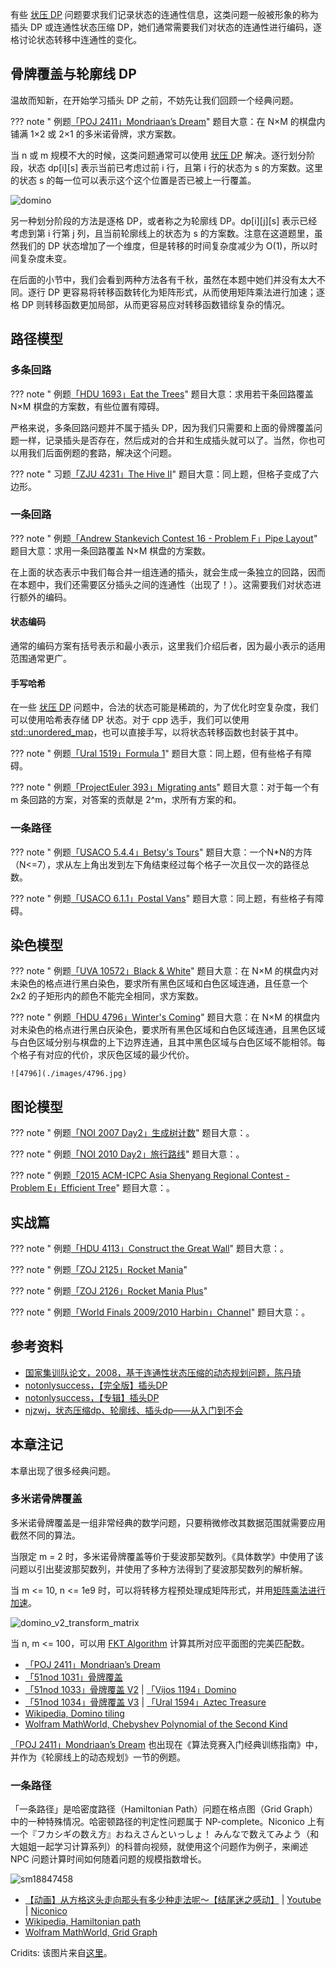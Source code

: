 有些 [状压 DP](./state.md) 问题要求我们记录状态的连通性信息，这类问题一般被形象的称为插头 DP 或连通性状态压缩 DP，她们通常需要我们对状态的连通性进行编码，逐格讨论状态转移中连通性的变化。

## 骨牌覆盖与轮廓线 DP

温故而知新，在开始学习插头 DP 之前，不妨先让我们回顾一个经典问题。

??? note " 例题[「POJ 2411」Mondriaan’s Dream](https://vjudge.net/problem/POJ-2411)"
    题目大意：在  N×M 的棋盘内铺满 1×2 或 2×1 的多米诺骨牌，求方案数。

当 n 或 m 规模不大的时候，这类问题通常可以使用 [状压 DP](./state.md) 解决。逐行划分阶段，状态 dp[i][s] 表示当前已考虑过前 i 行，且第 i 行的状态为 s 的方案数。这里的状态 s 的每一位可以表示这个这个位置是否已被上一行覆盖。

![domino](./images/domino.png)

另一种划分阶段的方法是逐格 DP，或者称之为轮廓线 DP。dp[i][j][s] 表示已经考虑到第 i 行第 j 列，且当前轮廓线上的状态为 s 的方案数。注意在这道题里，虽然我们的 DP 状态增加了一个维度，但是转移的时间复杂度减少为 O(1)，所以时间复杂度未变。

在后面的小节中，我们会看到两种方法各有千秋，虽然在本题中她们并没有太大不同。逐行 DP 更容易将转移函数转化为矩阵形式，从而使用矩阵乘法进行加速；逐格 DP 则转移函数更加局部，从而更容易应对转移函数错综复杂的情况。

## 路径模型

### 多条回路

??? note " 例题[「HDU 1693」Eat the Trees](https://vjudge.net/problem/HDU-1693)"
    题目大意：求用若干条回路覆盖 N×M 棋盘的方案数，有些位置有障碍。

严格来说，多条回路问题并不属于插头 DP，因为我们只需要和上面的骨牌覆盖问题一样，记录插头是否存在，然后成对的合并和生成插头就可以了。当然，你也可以用我们后面例题的套路，解决这个问题。

??? note " 习题[「ZJU 4231」The Hive II](https://vjudge.net/problem/ZOJ-3466)"
    题目大意：同上题，但格子变成了六边形。

### 一条回路

??? note " 例题[「Andrew Stankevich Contest 16 - Problem F」Pipe Layout](https://codeforces.com/gym/100220)"
    题目大意：求用一条回路覆盖 N×M 棋盘的方案数。

在上面的状态表示中我们每合并一组连通的插头，就会生成一条独立的回路，因而在本题中，我们还需要区分插头之间的连通性（出现了！）。这需要我们对状态进行额外的编码。

#### 状态编码
通常的编码方案有括号表示和最小表示，这里我们介绍后者，因为最小表示的适用范围通常更广。

#### 手写哈希
在一些 [状压 DP](./state.md) 问题中，合法的状态可能是稀疏的，为了优化时空复杂度，我们可以使用哈希表存储 DP 状态。对于 cpp 选手，我们可以使用 [std::unordered_map](http://www.cplusplus.com/reference/unordered_map/unordered_map/)，也可以直接手写，以将状态转移函数也封装于其中。

??? note " 例题[「Ural 1519」Formula 1](https://acm.timus.ru/problem.aspx?space=1&num=1519)"
    题目大意：同上题，但有些格子有障碍。

??? note " 例题[「ProjectEuler 393」Migrating ants](https://projecteuler.net/problem=393)"
    题目大意：对于每一个有 m 条回路的方案，对答案的贡献是 2^m，求所有方案的和。

### 一条路径

??? note " 例题[「USACO 5.4.4」Betsy's Tours](http://oj.jzxx.net/problem.php?id=1695)"
    题目大意：一个N*N的方阵（N<=7），求从左上角出发到左下角结束经过每个格子一次且仅一次的路径总数。

??? note " 例题[「USACO 6.1.1」Postal Vans](https://vjudge.net/problem/UVALive-2738)"
    题目大意：同上题，有些格子有障碍。


## 染色模型

??? note " 例题[「UVA 10572」Black & White](https://vjudge.net/problem/POJ-2411)"
    题目大意：在 N×M 的棋盘内对未染色的格点进行黑白染色，要求所有黑色区域和白色区域连通，且任意一个 2x2 的子矩形内的颜色不能完全相同，求方案数。

??? note " 例题[「HDU 4796」Winter's Coming](https://vjudge.net/problem/HDU-4796)"
    题目大意：在 N×M 的棋盘内对未染色的格点进行黑白灰染色，要求所有黑色区域和白色区域连通，且黑色区域与白色区域分别与棋盘的上下边界连通，且其中黑色区域与白色区域不能相邻。每个格子有对应的代价，求灰色区域的最少代价。

    ![4796](./images/4796.jpg)

## 图论模型

??? note " 例题[「NOI 2007 Day2」生成树计数](https://www.luogu.com.cn/problem/P2109)"
    题目大意：。

??? note " 例题[「NOI 2010 Day2」旅行路线](https://www.luogu.com.cn/problem/P1933)"
    题目大意：。

??? note " 例题[「2015 ACM-ICPC Asia Shenyang Regional Contest - Problem E」Efficient Tree](https://vjudge.net/problem/HDU-5513)"
    题目大意：。


## 实战篇

??? note " 例题[「HDU 4113」Construct the Great Wall](https://vjudge.net/problem/HDU-4113)"
    题目大意：。

??? note " 例题[「ZOJ 2125」Rocket Mania](https://vjudge.net/problem/ZOJ-2125)"

??? note " 例题[「ZOJ 2126」Rocket Mania Plus](https://vjudge.net/problem/ZOJ-2126)"

??? note " 例题[「World Finals 2009/2010 Harbin」Channel](https://vjudge.net/problem/UVALive-4789)"
    题目大意：。

## 参考资料
- [国家集训队论文，2008，基于连通性状态压缩的动态规划问题，陈丹琦](https://github.com/AngelKitty/review_the_national_post-graduate_entrance_examination/tree/master/books_and_notes/professional_courses/data_structures_and_algorithms/sources/%E5%9B%BD%E5%AE%B6%E9%9B%86%E8%AE%AD%E9%98%9F%E8%AE%BA%E6%96%87/%E5%9B%BD%E5%AE%B6%E9%9B%86%E8%AE%AD%E9%98%9F2008%E8%AE%BA%E6%96%87%E9%9B%86/%E9%99%88%E4%B8%B9%E7%90%A6%E3%80%8A%E5%9F%BA%E4%BA%8E%E8%BF%9E%E9%80%9A%E6%80%A7%E7%8A%B6%E6%80%81%E5%8E%8B%E7%BC%A9%E7%9A%84%E5%8A%A8%E6%80%81%E8%A7%84%E5%88%92%E9%97%AE%E9%A2%98%E3%80%8B)
- [notonlysuccess，【完全版】插头DP](https://web.archive.org/web/20111007185146/http://www.notonlysuccess.com/?p=931)
- [notonlysuccess，【专辑】插头DP](https://web.archive.org/web/20110815044829/http://www.notonlysuccess.com/?p=625)
- [njzwj，状态压缩dp、轮廓线、插头dp——从入门到不会](https://www.jianshu.com/p/b4fe8865d095)


## 本章注记

本章出现了很多经典问题。

### 多米诺骨牌覆盖

多米诺骨牌覆盖是一组非常经典的数学问题，只要稍微修改其数据范围就需要应用截然不同的算法。

当限定 m = 2 时，多米诺骨牌覆盖等价于斐波那契数列。《具体数学》中使用了该问题以引出斐波那契数列，并使用了多种方法得到了斐波那契数列的解析解。

当 m <= 10, n <= 1e9 时，可以将转移方程预处理成矩阵形式，并用[矩阵乘法进行加速](http://www.matrix67.com/blog/archives/276)。

![domino_v2_transform_matrix](./images/domino_v2_transform_matrix.gif)

当 n, m <= 100，可以用 [FKT Algorithm](https://en.wikipedia.org/wiki/FKT_algorithm) 计算其所对应平面图的完美匹配数。

- [「POJ 2411」Mondriaan’s Dream](https://vjudge.net/problem/POJ-2411)
- [「51nod 1031」骨牌覆盖](http://www.51nod.com/Challenge/Problem.html#problemId=1031)
- [「51nod 1033」骨牌覆盖 V2](http://www.51nod.com/Challenge/Problem.html#problemId=1033) | [「Vijos 1194」Domino](https://vijos.org/p/1194)
- [「51nod 1034」骨牌覆盖 V3](http://www.51nod.com/Challenge/Problem.html#problemId=1034) | [「Ural 1594」Aztec Treasure](https://acm.timus.ru/problem.aspx?space=1&num=1594)
- [Wikipedia, Domino tiling](https://en.wikipedia.org/wiki/Domino_tiling)
- [Wolfram MathWorld, Chebyshev Polynomial of the Second Kind](https://mathworld.wolfram.com/ChebyshevPolynomialoftheSecondKind.html)

[「POJ 2411」Mondriaan’s Dream](https://vjudge.net/problem/POJ-2411) 也出现在《算法竞赛入门经典训练指南》中，并作为《轮廓线上的动态规划》一节的例题。

### 一条路径
「一条路径」是哈密度路径（Hamiltonian Path）问题在格点图（Grid Graph）中的一种特殊情况。哈密顿路径的判定性问题属于 NP-complete。Niconico 上有一个『フカシギの数え方』おねえさんといっしょ！ みんなで数えてみよう（和大姐姐一起学习计算系列）的科普向视频，就使用这个问题作为例子，来阐述 NPC 问题计算时间如何随着问题的规模指数增长。

![sm18847458](./images/sm18847458.png)

- [【动画】从方格这头走向那头有多少种走法呢～【结尾迷之感动】](https://www.bilibili.com/video/BV1Cx411D74e) | [Youtube](https://www.youtube.com/watch?v=Q4gTV4r0zRs) | [Niconico]()
- [Wikipedia, Hamiltonian path](https://en.wikipedia.org/wiki/Hamiltonian_path)
- [Wolfram MathWorld, Grid Graph](https://mathworld.wolfram.com/GridGraph.html)


Cridits: 该图片来自[这里](https://blog.csdn.net/u014634338/article/details/50015825)。
